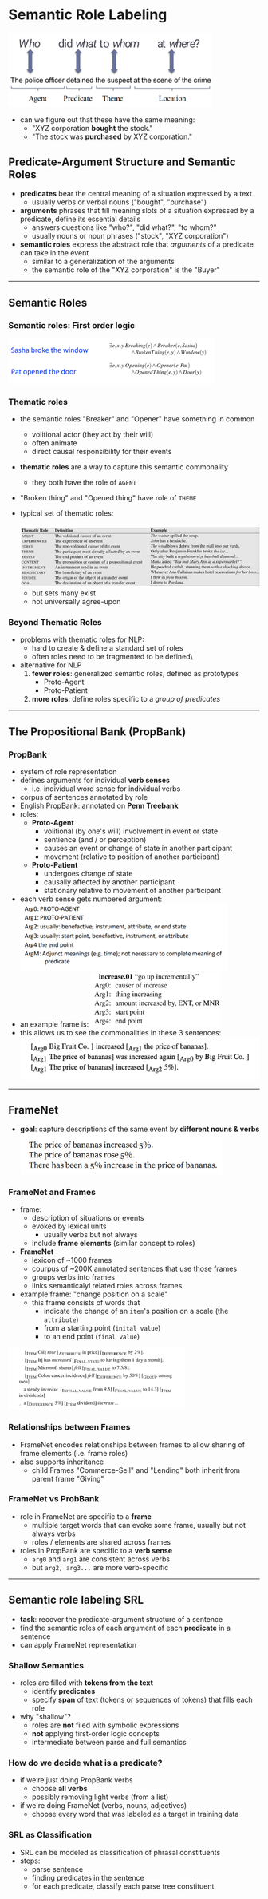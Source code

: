 # Semantic Role Labeling

<img src="images/image-20231205224223516.png" alt="image-20231205224223516" style="zoom:50%;" />

- can we figure out that these have the same meaning:
  - "XYZ corporation **bought** the stock."
  - "The stock was **purchased** by XYZ corporation."

## Predicate-Argument Structure and Semantic Roles

- **predicates** bear the central meaning of a situation expressed by a text
  - usually verbs or verbal nouns ("bought", "purchase")
- **arguments** phrases that fill meaning slots of a situation expressed by a predicate, define its essential details
  - answers questions like "who?", "did what?", "to whom?"
  - usually nouns or noun phrases ("stock", "XYZ corporation")
- **semantic roles** express the abstract role that *arguments* of a predicate can take in the event 
  - similar to a generalization of the arguments 
  - the semantic role of the "XYZ corporation" is the "Buyer"

---

## Semantic Roles

### Semantic roles: First order logic

<img src="images/image-20231205225136390.png" alt="image-20231205225136390" style="zoom:50%;" />

### Thematic roles

- the semantic roles "Breaker" and "Opener" have something in common

  - volitional actor (they act by their will)
  - often animate
  - direct causal responsibility for their events

- **thematic roles** are a way to capture this semantic commonality 

  - they both have the role of `AGENT`

- "Broken thing" and "Opened thing" have role of `THEME`

- typical set of thematic roles:

  <img src="images/image-20231205225412068.png" alt="image-20231205225412068" style="zoom:67%;" />

  - but sets many exist
  - not universally agree-upon

### Beyond Thematic Roles

- problems with thematic roles for NLP:
  - hard to create & define a standard set of roles
  - often roles need to be fragmented to be defined\
- alternative for NLP
  1. **fewer roles**: generalized semantic roles, defined as prototypes
     - Proto-Agent
     - Proto-Patient
  2. **more roles**: define roles specific to a *group of predicates*

---

## The Propositional Bank (PropBank)

### PropBank

- system of role representation
- defines arguments for individual **verb senses** 
  - i.e. individual word sense for individual verbs
- corpus of sentences annotated by role
- English PropBank: annotated on **Penn Treebank**
- roles:
  - **Proto-Agent**
    - volitional (by one's will) involvement in event or state
    - sentience (and / or perception)
    - causes an event or change of state in another participant
    - movement (relative to position of another participant)
  - **Proto-Patient**
    - undergoes change of state
    - causally affected by another participant 
    - stationary relative to movement of another participant
- each verb sense gets numbered argument:
  <img src="images/image-20231205230222225.png" alt="image-20231205230222225" style="zoom:50%;" />
- an example frame is:
  <img src="images/image-20231205230503153.png" alt="image-20231205230503153" style="zoom:50%;" />
- this allows us to see the commonalities in these 3 sentences:
  <img src="images/image-20231205230541242.png" alt="image-20231205230541242" style="zoom:67%;" />

---

## FrameNet

- **goal**: capture descriptions of the same event by **different nouns & verbs** 
  <img src="images/image-20231205230633215.png" alt="image-20231205230633215" style="zoom:50%;" />

### FrameNet and Frames

- frame:
  - description of situations or events
  - evoked by lexical units
    - usually verbs but not always
  - include **frame elements** (similar concept to roles)
- **FrameNet**
  - lexicon of \~1000 frames
  - courpus of \~200K annotated sentences that use those frames
  - groups verbs into frames
  - links semanticalyl related roles across frames
- example frame: "change position on a scale"
  - this frame consists of words that
    - indicate the change of an `item`'s position on a scale (the `attribute`)
    - from a starting point (`inital value`)
    - to an end point (`final value`)

<img src="images/image-20231205231014105.png" alt="image-20231205231014105" style="zoom:50%;" />

### Relationships between Frames

- FrameNet encodes relationships between frames to allow sharing of frame elements (i.e. frame roles)
- also supports inheritance
  - child Frames "Commerce-Sell" and "Lending" both inherit from parent frame "Giving"

### FrameNet vs ProbBank

- role in FrameNet are specific to a **frame**
  - multiple target words that can evoke some frame, usually but not always verbs
  - roles / elements are shared across frames
- roles in PropBank are specific to a **verb sense**
  - `arg0` and `arg1` are consistent across verbs
  - but `arg2, arg3...` are more verb-specific

---

## Semantic role labeling SRL

- **task**: recover the predicate-argument structure of a sentence
- find the semantic roles of each argument of each **predicate** in a sentence
- can apply FrameNet representation

### Shallow Semantics

- roles are filled with **tokens from the text**
  - identify **predicates**
  - specify **span** of text (tokens or sequences of tokens) that fills each role
- why "shallow"?
  - roles are **not** filed with symbolic expressions
  - **not** applying first-order logic concepts
  - intermediate between parse and full semantics

### How do we decide what is a predicate?

- if we’re just doing PropBank verbs
  - choose **all verbs**
  - possibly removing light verbs (from a list)
- if we're doing FrameNet (verbs, nouns, adjectives)
  - choose every word that was labeled as a target in training data

### SRL as Classification

- SRL can be modeled as classification of phrasal constituents
- steps:
  - parse sentence 
  - finding predicates in the sentence 
  - for each predicate, classify each parse tree constituent
